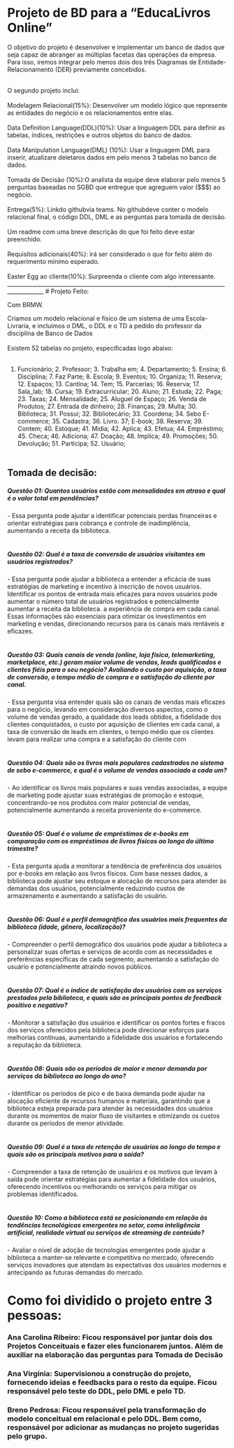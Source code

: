 # Projeto de BD para a “EducaLivros Online”

O objetivo do projeto é desenvolver e implementar um banco de dados que seja capaz de abranger as múltiplas facetas das operações da empresa. Para isso, iremos integrar pelo menos dois dos três Diagramas de Entidade-Relacionamento (DER) previamente concebidos. 
<br>

<br>
O segundo projeto inclui:
<br>

<br>
Modelagem Relacional(15%): Desenvolver um modelo lógico que represente as entidades do negócio e os relacionamentos entre elas.
<br>
<br>
Data Definition Language(DDL)(10%): Usar a linguagem DDL para definir as tabelas, índices, restrições e outros objetos do banco de dados.
<br>
<br>
Data Manipulation Language(DML) (10%): Usar a linguagem DML para inserir, atualizare deletaros dados em pelo menos 3 tabelas no banco de dados.
<br>
<br>
Tomada de Decisão (10%):O analista da equipe deve elaborar pelo menos 5 perguntas baseadas no SGBD que entregue que agreguem valor ($$$) ao negócio.
<br>
<br>
Entrega(5%): Linkdo githubvia teams. No githubdeve conter o modelo relacional final, o código DDL, DML e as perguntas para tomada de decisão. 
<br>
<br>
Um readme com uma breve descrição do que foi feito deve estar preenchido.
<br>
<br>
Requisitos adicionais(40%): irá ser considerado o que for feito além do requerimento mínimo esperado.
<br>
<br>
Easter Egg ao cliente(10%): Surpreenda o cliente com algo interessante.
___________________________________________________________________________________________
# Projeto Feito:

 Com BRMW.
 
 Criamos um modelo relacional e físico de um sistema de uma Escola-Livraria, e incluimos o DML, o DDL e o TD a pedido do professor da disciplina de Banco de Dados
 <br>
 <br>
 Existem 52 tabelas no projeto, especificadas logo abaixo:
<br>
<br>
1. Funcionário; 2. Professor; 3. Trabalha em; 4. Departamento; 5. Ensina; 6. Disciplina; 7. Faz Parte; 8. Escola; 9. Eventos; 10. Organiza; 11. Reserva; 12. Espaços; 13. Cantina; 14. Tem; 15. Parcerias; 16. Reserva; 17. Sala_lab; 18. Cursa; 19. Extracurricular; 20. Aluno; 21. Estuda; 22. Paga; 23. Taxas; 24. Mensalidade; 25. Aluguel de Espaço; 26.  Venda de Produtos; 27. Entrada de dinheiro; 28. Finanças; 29. Multa; 30. Biblioteca; 31. Possui; 32. Bibliotecário; 33. Coordena; 34. Sebo E-commerce; 35. Cadastra; 36. Livro. 37; E-book; 38. Reserva; 39. Contem; 40. Estoque; 41. Midia; 42. Aplica; 43. Efetua; 44. Empréstimo; 45. Checa; 46. Adiciona; 47. Doação; 48. Implica; 49. Promoções; 50. Devolução; 51. Participa; 52. Usuário;
   <br>
   <br>
<h2>Tomada de decisão:</h2>
<h5>Questão 01: Quantos usuários estão com mensalidades em atraso e qual é o valor total em pendências?</h5>
- Essa pergunta pode ajudar a identificar potenciais perdas financeiras e orientar estratégias para cobrança e controle de inadimplência, aumentando a receita da biblioteca.
<br>
<br>
<h5>Questão 02: Qual é a taxa de conversão de usuários visitantes em usuários registrados?</h5>
- Essa pergunta pode ajudar a biblioteca a entender a eficácia de suas estratégias de marketing e incentivo à inscrição de novos usuários. Identificar os pontos de entrada mais eficazes para novos usuários pode aumentar o número total de usuários registrados e potencialmente aumentar a receita da biblioteca.
a experiência de compra em cada canal. Essas informações são essenciais para otimizar os investimentos em marketing e vendas, direcionando recursos para os canais mais rentáveis e eficazes.
<br>
<br>
<h5>Questão 03: Quais canais de venda (online, loja física, telemarketing, marketplace, etc.) geram maior volume de vendas, leads qualificados e clientes fiéis para o seu negócio? Avaliando o custo por aquisição, a taxa de conversão, o tempo médio de compra e a satisfação do cliente por canal.</h5>
- Essa pergunta visa entender quais são os canais de vendas mais eficazes para o negócio, levando em consideração diversos aspectos, como o volume de vendas gerado, a qualidade dos leads obtidos, a fidelidade dos clientes conquistados, o custo por aquisição de clientes em cada canal, a taxa de conversão de leads em clientes, o tempo médio que os clientes levam para realizar uma compra e a satisfação do cliente com 
<br>
<br>
<h5>Questão 04: Quais são os livros mais populares cadastrados no sistema de sebo e-commerce, e qual é o volume de vendas associado a cada um?</h5>
- Ao identificar os livros mais populares e suas vendas associadas, a equipe de marketing pode ajustar suas estratégias de promoção e estoque, concentrando-se nos produtos com maior potencial de vendas, potencialmente aumentando a receita proveniente do e-commerce.
<br>
<br>
<h5>Questão 05: Qual é o volume de empréstimos de e-books em comparação com os empréstimos de livros físicos ao longo do último trimestre?</h5>
- Esta pergunta ajuda a monitorar a tendência de preferência dos usuários por e-books em relação aos livros físicos. Com base nesses dados, a biblioteca pode ajustar seu estoque e alocação de recursos para atender às demandas dos usuários, potencialmente reduzindo custos de armazenamento e aumentando a satisfação do usuário.
<br>
<br>
<h5>Questão 06: Qual é o perfil demográfico dos usuários mais frequentes da biblioteca (idade, gênero, localização)?</h5>
- Compreender o perfil demográfico dos usuários pode ajudar a biblioteca a personalizar suas ofertas e serviços de acordo com as necessidades e preferências específicas de cada segmento, aumentando a satisfação do usuário e potencialmente atraindo novos públicos.
<br>
<br>
<h5>Questão 07: Qual é o índice de satisfação dos usuários com os serviços prestados pela biblioteca, e quais são os principais pontos de feedback positivo e negativo?</h5>
- Monitorar a satisfação dos usuários e identificar os pontos fortes e fracos dos serviços oferecidos pela biblioteca pode direcionar esforços para melhorias contínuas, aumentando a fidelidade dos usuários e fortalecendo a reputação da biblioteca.
<br>
<br>
<h5>Questão 08: Quais são os períodos de maior e menor demanda por serviços da biblioteca ao longo do ano?</h5>
- Identificar os períodos de pico e de baixa demanda pode ajudar na alocação eficiente de recursos humanos e materiais, garantindo que a biblioteca esteja preparada para atender às necessidades dos usuários durante os momentos de maior fluxo de visitantes e otimizando os custos durante os períodos de menor atividade.
<br>
<br>
<h5>Questão 09: Qual é a taxa de retenção de usuários ao longo do tempo e quais são os principais motivos para a saída?</h5>
- Compreender a taxa de retenção de usuários e os motivos que levam à saída pode orientar estratégias para aumentar a fidelidade dos usuários, oferecendo incentivos ou melhorando os serviços para mitigar os problemas identificados.
<br>
<br>
<h5>Questão 10: Como a biblioteca está se posicionando em relação às tendências tecnológicas emergentes no setor, como inteligência artificial, realidade virtual ou serviços de streaming de conteúdo?</h5>
- Avaliar o nível de adoção de tecnologias emergentes pode ajudar a biblioteca a manter-se relevante e competitiva no mercado, oferecendo serviços inovadores que atendam às expectativas dos usuários modernos e antecipando as futuras demandas do mercado.

# Como foi dividido o projeto entre 3 pessoas:

<h3>Ana Carolina Ribeiro: Ficou responsável por juntar dois dos Projetos Conceituais e fazer eles funcionarem juntos. Além de auxiliar na elaboração das perguntas para Tomada de Decisão </h3>

<h3>Ana Virgínia: Supervisionou a construção do projeto, fornecendo ideias e feedbacks para o resto da equipe. Ficou responsável pelo teste do DDL, pelo DML e pelo TD. </h3>

<h3>Breno Pedrosa: Ficou responsável pela transformação do modelo conceitual em relacional e pelo DDL. Bem como, responsável por adicionar as mudanças no projeto sugeridas pelo grupo. </h3>

